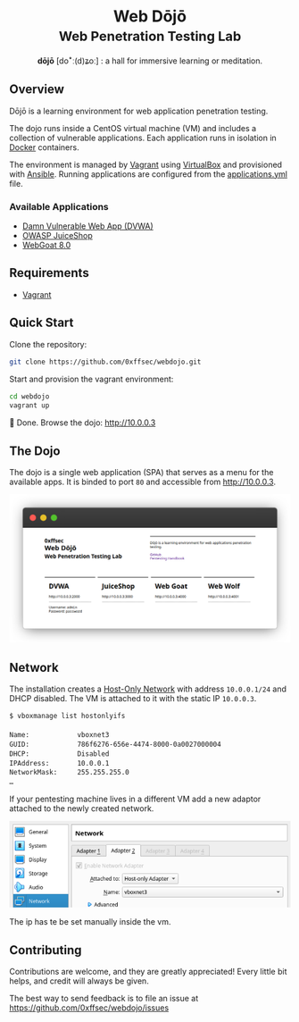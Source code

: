 <h1 align="center">
Web Dōjō
<br>
<small>Web Penetration Testing Lab</small>
</h1>
<p align="center">
<b>dōjō</b> [doꜜː(d)ʑoː] : a hall for immersive learning or meditation.
</p>

## Overview

Dōjō is a learning environment
for web application penetration testing.

The dojo runs inside a CentOS virtual machine (VM)
and includes a collection of vulnerable applications.
Each application runs in isolation in [Docker](https://www.docker.com/) containers.

The environment is managed by [Vagrant](https://www.vagrantup.com/) using [VirtualBox](https://www.virtualbox.org/) and provisioned with [Ansible](https://www.ansible.com/).
Running applications are configured from the [applications.yml](provisioning/applications.yml) file.

### Available Applications

- [Damn Vulnerable Web App (DVWA)](http://www.dvwa.co.uk/)
- [OWASP JuiceShop](https://owasp.org/www-project-juice-shop/)
- [WebGoat 8.0](https://github.com/WebGoat/WebGoat)

## Requirements

- [Vagrant](https://www.vagrantup.com/)

## Quick Start

Clone the repository:

```sh
git clone https://github.com/0xffsec/webdojo.git
```

Start and provision the vagrant environment:

```sh
cd webdojo
vagrant up
```

:martial_arts_uniform: Done. Browse the dojo: http://10.0.0.3

## The Dojo

The dojo is a single web application (SPA)
that serves as a menu for the available apps.
It is binded to port `80`
and accessible from http://10.0.0.3.

![Dojo SPA](./assets/dojo_spa.png)

## Network

The installation creates a [Host-Only Network](https://docs.oracle.com/en/virtualization/virtualbox/6.0/user/network_hostonly.html) with address `10.0.0.1/24` and DHCP disabled.
The VM is attached to it with the static IP `10.0.0.3`.

```sh
$ vboxmanage list hostonlyifs

Name:            vboxnet3
GUID:            786f6276-656e-4474-8000-0a0027000004
DHCP:            Disabled
IPAddress:       10.0.0.1
NetworkMask:     255.255.255.0
…
```

If your pentesting machine lives in a different VM
add a new adaptor attached to the newly created network.

![VirtualBox Network Dialog](./assets/vb_network.png)

The ip has te be set manually inside the vm.

## Contributing

Contributions are welcome, and they are greatly appreciated! Every little bit helps, and credit will always be given.

The best way to send feedback is to file an issue at https://github.com/0xffsec/webdojo/issues
